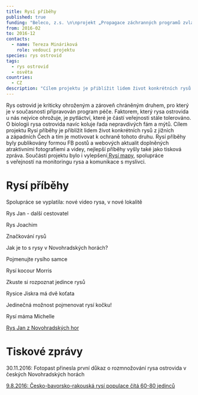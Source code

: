```yaml
---
title: Rysí příběhy
published: true
funding: "Beleco, z.s. \n\nprojekt „Propagace záchranných programů zvláště chráněných druhů v\_České republice“ financovaný Ministerstvem životního prostředí\n\n_Projekt byl finančně podpořen v\_grantovém řízení Ministerstva životního prostředí a\_nemusí vyjadřovat stanoviska Ministerstva životního prostředí._"
from: 2016-02
to: 2016-12
contacts:
  - name: Tereza Mináriková
    role: vedoucí projektu
species: rys ostrovid
tags:
  - rys ostrovid
  - osvěta
countries:
  - CZ
description: "Cílem projektu je přiblížit lidem život konkrétních rysů z\_jižních a\_západních Čech."
---
```

Rys ostrovid je kriticky ohroženým a zároveň chráněným druhem, pro který je v současnosti připravován program péče. Faktorem, který rysa ostrovida u nás nejvíce ohrožuje, je pytláctví, které je částí veřejnosti stále tolerováno. O biologii rysa ostrovida navíc koluje řada nepravdivých fám a mýtů. Cílem projektu Rysí příběhy je přiblížit lidem život konkrétních rysů z jižních a západních Čech a tím je motivovat k ochraně tohoto druhu. Rysí příběhy byly publikovány formou FB postů a webových aktualit doplněných atraktivními fotografiemi a videy, nejlepší příběhy vyšly také jako tisková zpráva. Součástí projektu bylo i vylepšení[ Rysí mapy](map.translynx.eu/), spolupráce s veřejností na monitoringu rysa a komunikace s myslivci.



# Rysí příběhy

Spolupráce se vyplatila: nové video rysa, v nové lokalitě

Rys Jan - další cestovatel 

Rys Joachim

Značkování rysů

Jak je to s rysy v Novohradských horách? 

Pojmenujte rysího samce 

Rysí kocour Morris

Zkuste si rozpoznat jedince rysů

Rysice Jiskra má dvě koťata

Jedinečná možnost pojmenovat rysí kočku! 

Rysí máma Michelle

[Rys Jan z Novohradských hor](/news/rys-jan-z-novohradských-hor)



# Tiskové zprávy

30.11.2016: Fotopast přinesla první důkaz o rozmnožování rysa ostrovida v českých Novohradských horách 

[9.8.2016: Česko-bavorsko-rakouská rysí populace čítá 60-80 jedinců](/news/česko-rakousko-bavorská-rysí-populace-čítá-60-80-jedinců)
